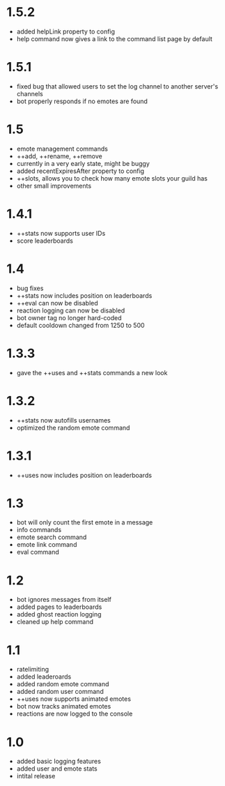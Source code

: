 # 1.5.2
- added helpLink property to config
- help command now gives a link to the command list page by default

# 1.5.1
- fixed bug that allowed users to set the log channel to another server's channels
- bot properly responds if no emotes are found

# 1.5
- emote management commands
- ++add, ++rename, ++remove
- currently in a very early state, might be buggy
- added recentExpiresAfter property to config
- ++slots, allows you to check how many emote slots your guild has
- other small improvements

# 1.4.1
- ++stats now supports user IDs
- score leaderboards

# 1.4
- bug fixes
- ++stats now includes position on leaderboards
- ++eval can now be disabled
- reaction logging can now be disabled
- bot owner tag no longer hard-coded
- default cooldown changed from 1250 to 500

# 1.3.3
- gave the ++uses and ++stats commands a new look

# 1.3.2
- ++stats now autofills usernames
- optimized the random emote command

# 1.3.1
- ++uses now includes position on leaderboards

# 1.3
- bot will only count the first emote in a message
- info commands
- emote search command
- emote link command
- eval command

# 1.2
- bot ignores messages from itself
- added pages to leaderboards
- added ghost reaction logging
- cleaned up help command

# 1.1
- ratelimiting
- added leaderoards
- added random emote command
- added random user command
- ++uses now supports animated emotes
- bot now tracks animated emotes
- reactions are now logged to the console

# 1.0
- added basic logging features
- added user and emote stats
- intital release
